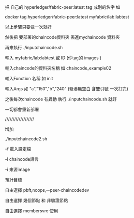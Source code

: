 把 自己的 hyperledger/fabric-peer:latest tag 成別的名字 如

docker tag hyperledger/fabric-peer:latest myfabric/lab:labtest

以上步驟只要做一次就好

然後把 要部署的chaincode資料夾 丟進mychaincode 資料夾

再來執行 ./inputchaincode.sh

輸入 myfabric/lab:labtest 或 ID (你tag的 images )

輸入chaincode的資料夾名稱 如 chaincode_example02

輸入Function 名稱 如 init

輸入Args 如 "a","150","b","240" (緊湊無空白 含雙引號 一次打完)

之後每次chaincode 有異動 執行 ./inputchaincode.sh 就好

一切都會重新部署

///////////////////

增加

./inputchaincode2.sh 

-f 載入設定檔

-l chaincode語言

-i 來源image

預計目標

自由選擇 pbft,noops,--peer-chaincodedev

自由選擇 幾個節點 和 非驗證節點

自由選擇 membersvrc 使用
